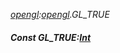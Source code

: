 _[opengl](../../modules/opengl/opengl-module.md):[opengl](../../modules/opengl/opengl-module.md).GL\_TRUE_
##### Const GL\_TRUE:[Int](../../modules/wonkey/wonkey-types-int.md)
